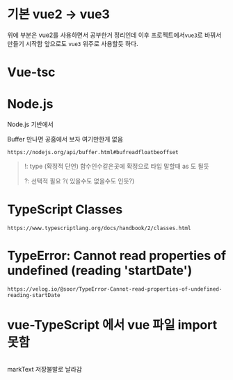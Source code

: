 # 기본 vue2 -> vue3

위에 부분은 vue2를 사용하면서 공부한거 정리인데 이후 프로젝트에서`vue3`로 바꿔서 만들기 시작함 앞으로도 `vue3` 위주로 사용할듯 하다.

# Vue-tsc

# Node.js

Node.js 기반에서 

Buffer 만나면 공홈에서 보자 여기만한게 없음

```
https://nodejs.org/api/buffer.html#bufreadfloatbeoffset
```

> !: type  (확정적 단언) 함수인수같은곳에 확정으로 타입 말할때 as 도 될듯
> 
> ?: 선택적 필요 ?( 있을수도 없을수도 인듯?)

# TypeScript Classes

```
https://www.typescriptlang.org/docs/handbook/2/classes.html
```

# TypeError: Cannot read properties of undefined (reading 'startDate')

```
https://velog.io/@soor/TypeError-Cannot-read-properties-of-undefined-reading-startDate
```

# vue-TypeScript 에서 vue 파일 import 못함

```

```

markText 저장불발로 날라감